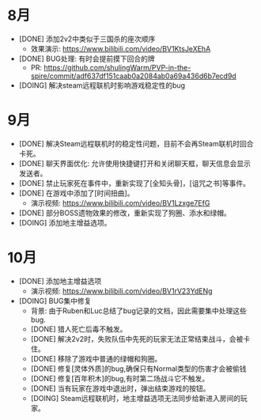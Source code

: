 # 8月
- [DONE] 添加2v2中类似于三国杀的座次顺序
    - 效果演示: https://www.bilibili.com/video/BV1KtsJeXEhA
- [DONE] BUG处理: 有时会提前摸下回合的牌
    - PR: https://github.com/shulingWarm/PVP-in-the-spire/commit/adf637df151caab0a2084ab0a69a436d6b7ecd9d
- [DOING] 解决steam远程联机时影响游戏稳定性的bug

# 9月
- [DONE] 解决Steam远程联机时的稳定性问题，目前不会再Steam联机时回合卡死。
- [DONE] 聊天界面优化: 允许使用快捷键打开和关闭聊天框，聊天信息会显示发送者。
- [DONE] 禁止玩家死在事件中，重新实现了[全知头骨]，[诅咒之书]等事件。
- [DONE] 在游戏中添加了[时间扭曲]。
    - 演示视频: https://www.bilibili.com/video/BV1Lzxge7EfG
- [DONE] 部分BOSS遗物效果的修改，重新实现了狗圈、添水和绿帽。
- [DOING] 添加地主增益选项。

# 10月
- [DONE] 添加地主增益选项
    - 演示视频: https://www.bilibili.com/video/BV1rV23YdENg
- [DOING] BUG集中修复
    - 背景: 由于Ruben和Luc总结了bug记录的文档，因此需要集中处理这些bug.
    - [DONE] 猎人死亡后毒不触发。
    - [DONE] 解决2v2时，失败队伍中先死的玩家无法正常结束战斗，会被卡住。
    - [DONE] 移除了游戏中普通的绿帽和狗圈。
    - [DONE] 修复[灵体外质]的bug,确保只有Normal类型的伤害才会被偷钱
    - [DONE] 修复[百年积木]的bug,有时第二场战斗它不触发。
    - [DONE] 当有玩家在游戏中退出时，弹出结束游戏的按钮。
    - [DOING] Steam远程联机时，地主增益选项无法同步给新进入房间的玩家。